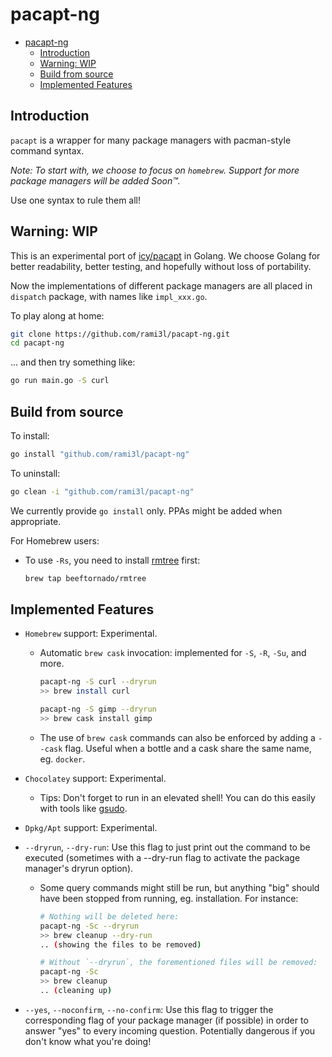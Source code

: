 # pacapt-ng

- [pacapt-ng](#pacapt-ng)
  - [Introduction](#introduction)
  - [Warning: WIP](#warning-wip)
  - [Build from source](#build-from-source)
  - [Implemented Features](#implemented-features)

## Introduction

`pacapt` is a wrapper for many package managers with pacman-style command syntax.

_Note: To start with, we choose to focus on `homebrew`. Support for more package managers will be added Soon™._

Use one syntax to rule them all!

## Warning: WIP

This is an experimental port of [icy/pacapt] in Golang. We choose Golang for better readability, better testing, and hopefully without loss of portability.

Now the implementations of different package managers are all placed in `dispatch` package, with names like `impl_xxx.go`.

To play along at home:

```bash
git clone https://github.com/rami3l/pacapt-ng.git
cd pacapt-ng
```

... and then try something like:

```bash
go run main.go -S curl
```

## Build from source

To install:

```bash
go install "github.com/rami3l/pacapt-ng"
```

To uninstall:

```bash
go clean -i "github.com/rami3l/pacapt-ng"
```

We currently provide `go install` only.
PPAs might be added when appropriate.

For Homebrew users:

- To use `-Rs`, you need to install [rmtree] first:

    ```bash
    brew tap beeftornado/rmtree
    ```

## Implemented Features

- `Homebrew` support: Experimental.
  
  - Automatic `brew cask` invocation: implemented for `-S`, `-R`, `-Su`, and more.
  
    ```bash
    pacapt-ng -S curl --dryrun
    >> brew install curl

    pacapt-ng -S gimp --dryrun
    >> brew cask install gimp
    ```

  - The use of `brew cask` commands can also be enforced by adding a `--cask` flag. Useful when a bottle and a cask share the same name, eg. `docker`.

- `Chocolatey` support: Experimental.

  - Tips: Don't forget to run in an elevated shell! You can do this easily with tools like [gsudo].

- `Dpkg/Apt` support: Experimental.

- `--dryrun`, `--dry-run`: Use this flag to just print out the command to be executed (sometimes with a --dry-run flag to activate the package manager's dryrun option).

  - Some query commands might still be run, but anything "big" should have been stopped from running, eg. installation. For instance:

    ```bash
    # Nothing will be deleted here:
    pacapt-ng -Sc --dryrun
    >> brew cleanup --dry-run
    .. (showing the files to be removed)

    # Without `--dryrun`, the forementioned files will be removed:
    pacapt-ng -Sc
    >> brew cleanup
    .. (cleaning up)
    ```

- `--yes`, `--noconfirm`, `--no-confirm`: Use this flag to trigger the corresponding flag of your package manager (if possible) in order to answer "yes" to every incoming question. Potentially dangerous if you don't know what you're doing!

[icy/pacapt]: https://github.com/icy/pacapt
[rmtree]: https://github.com/beeftornado/homebrew-rmtree
[gsudo]: https://github.com/gerardog/gsudo
